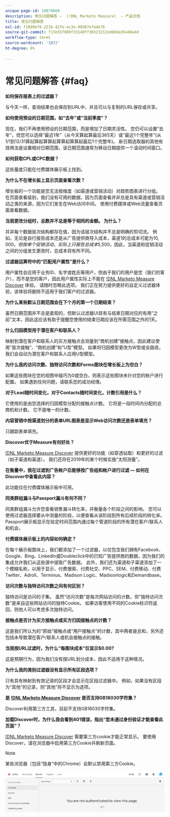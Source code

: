 ```yaml
---
unique-page-id: 18874660
description: 常见问题解答 —  [!DNL Marketo Measure]  — 产品文档
title: 常见问题解答
exl-id: f1896bf8-2216-427e-ac3e-98d87efede76
source-git-commit: f13e55f009f33140ff36523212ed8b9ed5449a4d
workflow-type: tm+mt
source-wordcount: '1072'
ht-degree: 0%

---
```


# 常见问题解答 {#faq}

[!DNL Marketo Measure Discover]:常见问题解答。

**如何保存报表上的过滤器？**

与今天一样，查询结果也会保存到URL中，并且可以与复制的URL保存或共享。

**如何使用预设的日期范围，如“去年”或“当前季度”？**

现在，我们不再使用预设的日期范围，而是增加了日期灵活性。 您仍可以设置“去年”，但您可以选择“最近1年”（从今天算起算最后365天）或“最近1个完整年”(从1/1到12/31算起算起算算起算算起算算起最后1个完整年)。 新日期选取器的其他有效用法是设置相对日期范围，该日期范围通常为移动日期提供一个滚动时间窗口。

**如何获取CPL或CPC数据？**

这些量度只能在付费媒体展示板上找到。

**为什么不在增长板上显示页面查看次数？**

增长板的一个功能是您无法按维度（如渠道或营销活动）对趋势图表进行分组。 在页面查看级别，我们没有可用的数据，因为页面查看并非总是具有渠道或营销活动之类的来源，因为它们发生在Web访问中间。 使用付费媒体或Web流量查看页面查看数据。

**当我更改分组时，总数并不总是等于相同的金额。 为什么？**

并非每个数据层次结构都存在值，因为该层次结构并不总是明确的剪切流。 例如，无论是自行报告成本还是从广告提供商导入成本，渠道1的总成本可能为$10,000，但按单个促销活动，实际上只报告总成本$5,500，因此，当渠道和促销活动之间的分组发生更改时，总成本将有所不同。

**过滤器运算符中的“匹配用户属性”是什么？**

用户属性会应用于业务ID、名字或姓氏等用户，但由于我们的用户是您（我们的客户），而不是您的客户，因此用户属性实际上不能在 [!DNL Marketo Measure Discover] 体验。 请随时忽略此选项。 我们正在努力提供更好的自定义过滤器体验，该体验将删除不适用于我们客户的过滤器。

**为什么某些默认日期范围会在下个月的第一个日期结束？**

虽然日期范围并不总是直观的，但默认过滤器UI具有与结束日期对应的有用“之前”文本，因此这应该有助于提醒您使用的结束日期应该在所需范围之外的1天。

**什么归因模型用于潜在客户和联系人？**

映射到潜在客户和联系人的买方接触点会测量到“商机创建”接触点，因此建议使用“首次接触”、“商机创建”和“U型”模型。 如果将归因模型更改为W型或全路径，我们会自动为潜在客户和联系人应用U型模型。

**为什么我的访问次数、独特访问次数和Forms图块在增长板上为空白？**

如果这些图块在您的视图中碰巧为0或空白，则表示这些图块未针对您的帐户进行配置。 如果遇到任何问题，请联系您的成功经理。

**对于Lead随时间变化，对于Contacts随时间变化，计数引用是什么？**

它使用的是由您选择的归因模型分配的接触点计数。 它将是一段时间内分配的总商机和计数。 它不是唯一的计数。

**内容营销中按渠道划分的表单URL图表是显示Web访问次数还是表单填充？**

只跟踪表单填充。

**Discover优于Measure有何好处？**

[!DNL Marketo Measure Discover] 提供更好的功能（如穿透钻取）和更好的过滤（如子渠道和渠道）。 我们还将在2019年的某个时候实施“太阳测量”。

**在衡量中，我在过滤到广告帐户后能够按广告组和帐户进行过滤 — 如何在Discover中查看此内容？**

此功能仅在付费媒体展示板中可用。

**同类群组漏斗与Passport漏斗有何不同？**

同类群组漏斗允许您查看销售漏斗转化率，并衡量各个阶段之间的影响。 您可以使用过滤器选择要从中测量的阶段，以便查看从该阶段到所有后续阶段的转化率。 Passport展示板显示在给定时间范围内通过每个管道阶段的所有潜在客户/联系人和机会。

**付费媒体展示板上的内容如何确定？**

在每个展示板图块上，我们都添加了一个过滤器，以仅包含我们拥有Facebook、Google、Bing、LinkedIn或Doubleclick中的已知广告提供商的数据，因为我们的集成允许我们从这些源中提取广告数据。 此外，我们还为渠道和子渠道添加了一个模糊名称，以用于显示、付费搜索、付费社交、PPC、SEM、付费移动、付费Twitter、Adroll、Terminus、Madison Logic、Madisonlogic和Demandbase。

**访问次数与独特访问次数之间有何区别？**

独特访问是访问的子集。 虽然“访问次数”是每次网站访问的计数，但“独特访问次数”是来自这些网站访问的独特Cookie。 如果访客使用不同的Cookie标识符返回，则他人可以考虑多次独特访问。

**接触点是否计为买方接触点或买方归因接触点的计数？**

这是我们所认为的“原始”接触点或“用户接触点”的计数，其中两者是总和，另外还包括未导致潜在客户/联系人或机会接触点的接触。

**当我按URL过滤时，为什么“每图块成本”仅显示$0.00?**

这是预期行为，因为我们没有按URL划分成本，因此不适用于这种情况。

**为什么我的类别过滤器没有显示所有区段选项？**

只有具有映射到有效记录的区段才会显示在区段过滤器中。 例如，如果没有区段为“其他”的记录，则“其他”将不显示为选项。

**是 [!DNL Marketo Measure Discover] 是否支持GB18030字符集？**

Discover利用第三方工具，目前不支持GB18030字符集。

**加载Discover时，为什么我会看到401错误，指出“您未通过身份验证才能查看此页面”？**

[!DNL Marketo Measure Discover] 需要第三方cookie才能正常显示。 要使用Discover，请在浏览器中启用第三方Cookie并刷新页面。

>[!NOTE]
>
>某些浏览器（包括“隐身”中的Chrome）会默认禁用第三方Cookie。

![](assets/faq-1.png)